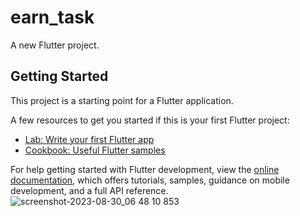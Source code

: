 # earn_task

A new Flutter project.

## Getting Started

This project is a starting point for a Flutter application.

A few resources to get you started if this is your first Flutter project:

- [Lab: Write your first Flutter app](https://docs.flutter.dev/get-started/codelab)
- [Cookbook: Useful Flutter samples](https://docs.flutter.dev/cookbook)

For help getting started with Flutter development, view the
[online documentation](https://docs.flutter.dev/), which offers tutorials,
samples, guidance on mobile development, and a full API reference.
![screenshot-2023-08-30_06 48 10 853](https://github.com/Ahmed1092002/task5/assets/112315071/30ac9f39-d7ba-48ba-b56e-a4686075b39c)
